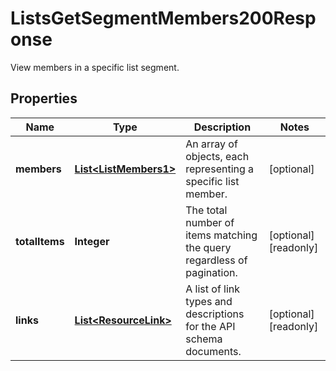 

# ListsGetSegmentMembers200Response

View members in a specific list segment.

## Properties

| Name | Type | Description | Notes |
|------------ | ------------- | ------------- | -------------|
|**members** | [**List&lt;ListMembers1&gt;**](ListMembers1.md) | An array of objects, each representing a specific list member. |  [optional] |
|**totalItems** | **Integer** | The total number of items matching the query regardless of pagination. |  [optional] [readonly] |
|**links** | [**List&lt;ResourceLink&gt;**](ResourceLink.md) | A list of link types and descriptions for the API schema documents. |  [optional] [readonly] |



